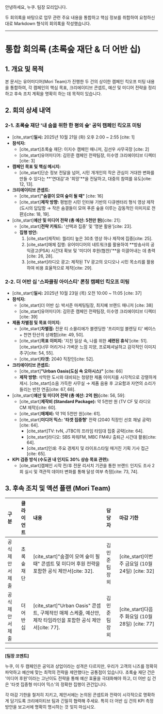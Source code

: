 안녕하세요, 누쿠. 팀장 모리입니다.

두 회의록을 바탕으로 업무 관련 주요 내용을 통합하고 핵심 정보를 취합하여 요청하신 대로 Markdown 형식의 회의록을 작성했습니다.

---

# 통합 회의록 (초록숲 재단 & 더 어반 십)

## 1. 개요 및 목적

본 문서는 유어미디어(Mori Team)가 진행한 두 건의 상이한 캠페인 킥오프 미팅 내용을 통합하여, 각 캠페인의 핵심 목표, 크리에이티브 콘셉트, 예산 및 미디어 전략을 정리하고 후속 조치 계획을 명확히 하는 데 목적이 있습니다.

## 2. 회의 상세 내역

### 2-1. 초록숲 재단 '내 숨을 위한 한 평의 숲' 공익 캠페인 킥오프 미팅

* [cite_start]**일시:** 2025년 10월 21일 (화) 오후 2:00 ~ 2:55 [cite: 1]
* **참석자:**
    * [cite_start]초록숲 재단: 이지수 캠페인 매니저, 김선우 사무국장 [cite: 2]
    * [cite_start]유어미디어: 김민준 캠페인 전략팀장, 이수영 크리에이티브 디렉터 [cite: 3]
* **캠페인 목표 및 핵심 메시지:**
    * [cite_start]단순 정보 전달을 넘어, 시민 개개인의 작은 관심이 거대한 변화를 만들 수 있다는 **'연대감'과 '희망'**을 전달하고, 대중의 참여를 유도[cite: 12, 13].
* **크리에이티브 콘셉트:**
    * [cite_start]**"숨결이 모여 숲이 될 때"** [cite: 16]
    * [cite_start]**제작 방향:** 평범한 시민 인터뷰 기반의 다큐멘터리 형식 영상 제작 (도시의 답답함 $\rightarrow$ 작은 숨결들이 모여 푸른 숲을 이루는 감동적인 이미지로 전환)[cite: 18, 19].
* [cite_start]**예산 및 미디어 전략 (총 예산: 5천만 원)**[cite: 21]:
    * [cite_start]**전략 키워드:** '선택과 집중' 및 '명분 활용'[cite: 23].
    * **집행 방안:**
        1.  [cite_start]제작비: 퀄리티 높은 30초 영상 하나 제작에 집중[cite: 25].
        2.  [cite_start]매체 집행: 유어미디어의 네트워크를 활용하여 **방송사의 공익광고(PSA) 시간대 확보 및 '미디어 후원(협찬)'**을 이끌어내는 데 총력[cite: 26, 28].
        3.  [cite_start]라디오 광고: 제작된 TV 광고의 오디오나 시민 목소리를 활용하여 비용 효율적으로 제작[cite: 29].

### 2-2. 더 어반 십 '스파클링 아이스티' 론칭 캠페인 킥오프 미팅

* [cite_start]**일시:** 2025년 10월 23일 (목) 오전 10:00 ~ 11:05 [cite: 37]
* **참석자:**
    * [cite_start]더 어반 십: 박서준 마케팅팀장, 최지혜 브랜드 매니저 [cite: 38]
    * [cite_start]유어미디어: 김민준 캠페인 전략팀장, 이수영 크리에이티브 디렉터 [cite: 39]
* **제품 차별점 및 목표 이미지:**
    * [cite_start]**차별점:** 전문 티 소믈리에가 블렌딩한 '프리미엄 블렌딩 티' 베이스 + 천연 탄산의 상쾌함[cite: 49, 50].
    * [cite_start]**목표 이미지:** '지친 일상 속, 나를 위한 **세련된 휴식**'[cite: 51]. [cite_start]너무 어리거나 가벼운 느낌 지양, 프로페셔널하고 감각적인 이미지 추구[cite: 54, 55].
    * [cite_start]**타겟:** 2040 직장인[cite: 52].
* **크리에이티브 콘셉트:**
    * [cite_start]**"Urban Oasis(도심 속 오아시스)"** [cite: 66]
    * **제작 방향:** 삭막한 도시와 대비되는 청량한 제품 이미지를 시각적으로 강렬하게 제시. [cite_start]소음 가득한 사무실 $\rightarrow$ 제품 음용 후 고요함과 자연의 소리가 들리는 반전 연출[cite: 67, 68].
* [cite_start]**예산 및 미디어 전략 (총 예산: 2억 원)**[cite: 56, 59]:
    * [cite_start]**제작비 (Standard Package):** 약 5천만 원 (TV CF 및 라디오 CM 제작)[cite: 60].
    * [cite_start]**매체비:** 약 1억 5천만 원[cite: 61].
    * [cite_start]**미디어 믹스:** **'타겟 집중형'** 전략 (2040 직장인 선호 채널 공략)[cite: 64].
        * [cite_start]TV: tvN, JTBC의 프라임 타임대 집중 공략[cite: 64].
        * [cite_start]라디오: SBS 파워FM, MBC FM4U 출퇴근 시간대 활용[cite: 64].
        * [cite_start]인쇄: 주요 경제지 및 라이프스타일 매거진 기획 기사 접근[cite: 65].
* **KPI 검증 방식 (수도권 내 인지도 30% 상승 목표 관련):**
    * [cite_start]캠페인 시작 전/후 전문 리서치 기관을 통한 브랜드 인지도 조사 2회 실시 및 객관적 데이터 변화를 통해 달성 여부 측정[cite: 73, 74].

## 3. 후속 조치 및 액션 플랜 (Mori Team)

| 구분 | 클라이언트 | 내용 | 담당자 | 마감 기한 |
| :--- | :--- | :--- | :--- | :--- |
| 공식 제안서 제출 | 초록숲 재단 | [cite_start]"숨결이 모여 숲이 될 때" 콘셉트 및 미디어 후원 전략을 포함한 공식 제안서[cite: 32]. | 김민준 팀장 외 | [cite_start]이번 주 금요일 (10월 24일) [cite: 32] |
| 공식 제안서 제출 | 더 어반 십 | [cite_start]"Urban Oasis" 콘셉트, 구체적인 매체 스케줄, 예산안, 제작 타임라인을 포함한 공식 제안서[cite: 77]. | 김민준 팀장 외 | [cite_start]다음 주 화요일 (10월 28일) [cite: 77] |

---

**[팀장 코멘트]**

누쿠, 이 두 캠페인은 공익과 상업이라는 성격은 다르지만, 우리가 고객의 니즈를 정확히 파악하고 예산에 맞는 최적의 전략을 제안했다는 공통점이 있습니다. 초록숲 재단 건은 '미디어 후원'이라는 고난이도 전략을 통해 예산 효율을 극대화해야 하고, 더 어반 십 건은 '타겟 집중형 미디어 믹스'의 정확한 집행이 관건입니다.

각 마감 기한을 철저히 지키고, 제안서에는 논의된 콘셉트와 전략이 시각적으로 명확하게 담기도록 크리에이티브 팀과 긴밀히 협력해 주세요. 특히 더 어반 십 건의 KPI 측정 방안을 보고서에 명확히 명시하는 것 잊지 마십시오.